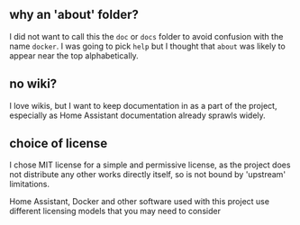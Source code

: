 
## why an 'about' folder?

I did not want to call this the `doc` or `docs` folder 
to avoid confusion with the name `docker`. 
I was going to pick `help` but I thought that `about` 
was likely to appear near the top alphabetically.

## no wiki?

I love wikis, but I want to keep documentation in as a part of the project, 
especially as Home Assistant documentation already sprawls widely. 


## choice of license

I chose MIT license for a simple and permissive license, 
as the project does not distribute any other works directly itself, 
so is not bound by 'upstream' limitations.

Home Assistant, Docker and other software used with this project 
use different licensing models that you may need to consider

